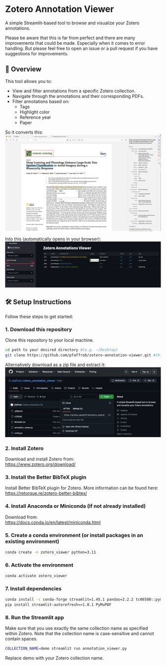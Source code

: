 # Zotero Annotation Viewer

A simple Streamlit-based tool to browse and visualize your Zotero annotations.

Please be aware that this is far from perfect and there are many improvements that could be made. Especially when it comes to error handling. But please feel free to open an issue or a pull request if you have suggestions for improvements.


## 📖 Overview

This tool allows you to:
- View and filter annotations from a specific Zotero collection.
- Navigate through the annotations and their corresponding PDFs.
- Filter annotations based on:
  - Tags
  - Highlight color
  - Reference year
  - Paper

So it converts this:
![Zotero Annotations](docs/zotero_annotations.png)

Into this (automatically opens in your browser):
![Zotero Annotation Viewer](docs/zotero_annotation_viewer.png)

## 🛠️ Setup Instructions

Follow these steps to get started:

### 1. Download this repository
Clone this repository to your local machine.


```bash
cd path to your desired directory #(e.g. ~/Desktop)
git clone https://github.com/pfaffrob/zotero-annotation-viewer.git #this creates a folder called zotero-annotation-viewer
```
Alternatively download as a zip file and extract it:
![Download as zip](docs/zip.png)

### 2. Install Zotero  
Download and install Zotero from:  
https://www.zotero.org/download/

### 3. Install the Better BibTeX plugin  
Install Better BibTeX plugin for Zotero. More information can be found here:  
https://retorque.re/zotero-better-bibtex/

### 4. Install Anaconda or Miniconda (if not already installed)
Download from:  
https://docs.conda.io/en/latest/miniconda.html

### 5. Create a conda environment (or install packages in an existing environment)

```bash
conda create -n zotero_viewer python=3.11
```

### 6. Activate the environment

```bash
conda activate zotero_viewer
```

### 7. Install dependencies

```bash
conda install -c conda-forge streamlit=1.45.1 pandas=2.2.2 tc06580::pymupdf
pip install streamlit-autorefresh==1.0.1 PyMuPDF
```

### 8. Run the Streamlit app
Make sure that you use exactly the same collection name as specified within Zotero. 
Note that the collection name is case-sensitive and cannot contain spaces.

```bash
COLLECTION_NAME=demo streamlit run annotation_viewer.py
```

Replace demo with your Zotero collection name.